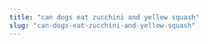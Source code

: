 ```yaml
---
title: "can dogs eat zucchini and yellow squash"
slug: "can-dogs-eat-zucchini-and-yellow-squash"
---
```


